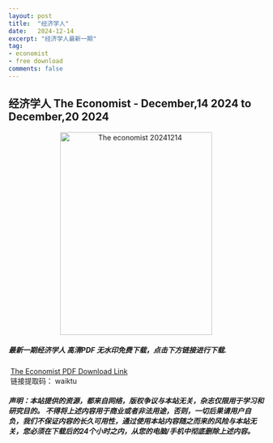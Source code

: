 ```yaml
---
layout: post
title:  "经济学人"
date:   2024-12-14
excerpt: "经济学人最新一期"
tag:
- economist
- free download
comments: false
---
```


## 经济学人 The Economist - December,14 2024  to  December,20 2024 


<div align="center">
<img src="https://i.postimg.cc/65bn3596/TE-2024-12-14-00.png" alt="The economist 20241214" border="0" width = 300 height = 400 /> 
</div>


 <h5>最新一期经济学人 高清PDF 无水印免费下载，点击下方链接进行下载. </h5>
 
  <a href="https://wwfh.lanzout.com/iOBZJ2ici1re">The Economist PDF Download Link</a>   
  <br/>
  链接提取码： waiktu
 
##### 声明：本站提供的资源，都来自网络，版权争议与本站无关，杂志仅限用于学习和研究目的。 不得将上述内容用于商业或者非法用途，否则，一切后果请用户自负，我们不保证内容的长久可用性，通过使用本站内容随之而来的风险与本站无关，您必须在下载后的24个小时之内，从您的电脑/手机中彻底删除上述内容。
 
